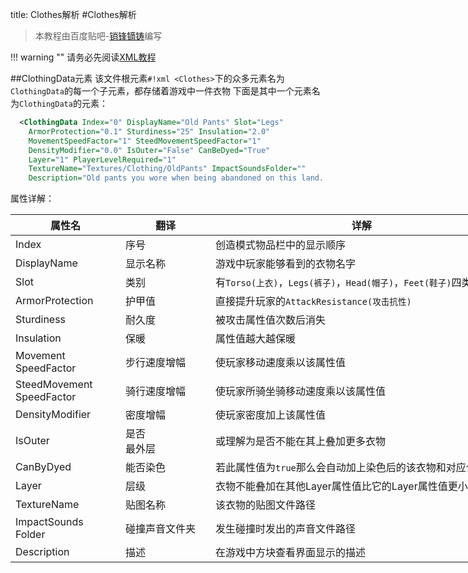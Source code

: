 title: Clothes解析
#Clothes解析

>本教程由百度贴吧-<a href="http://tieba.baidu.com/home/main/?un=销锋镝铸" target="_blank">销锋镝铸</a>编写

!!! warning ""
    请务必先阅读[XML教程][1]

##ClothingData元素
该文件根元素`#!xml <Clothes>`下的众多元素名为`ClothingData`的每一个子元素，都存储着游戏中一件衣物
下面是其中一个元素名为`ClothingData`的元素：
```xml
  <ClothingData Index="0" DisplayName="Old Pants" Slot="Legs"
    ArmorProtection="0.1" Sturdiness="25" Insulation="2.0"
    MovementSpeedFactor="1" SteedMovementSpeedFactor="1" 
    DensityModifier="0.0" IsOuter="False" CanBeDyed="True" 
    Layer="1" PlayerLevelRequired="1" 
    TextureName="Textures/Clothing/OldPants" ImpactSoundsFolder="" 
    Description="Old pants you wore when being abandoned on this land. Can be dyed. Almost no protection. Weak insulation." />
```
属性详解：
<style>
	article th, td{
		vertical-align:middle !important;
	}
</style>
<table style="table-layout:fixed; min-width:54rem;">
    <thead>
        <tr>
            <th style="width: 10rem;word-break: break-all">属性名</th>
            <th style="width: 8rem;">翻译</th>
            <th>详解</th>
        </tr>
    </thead>
    <tbody>
        <tr>
            <td>Index</td>
            <td>序号</td>
            <td>创造模式物品栏中的显示顺序</td>
        </tr>
        <tr>
            <td>DisplayName</td>
            <td>显示名称</td>
            <td>游戏中玩家能够看到的衣物名字</td>
        </tr>
        <tr>
            <td>Slot</td>
            <td>类别</td>
            <td>有<code>Torso(上衣)</code>，<code>Legs(裤子)</code>，<code>Head(帽子)</code>，<code>Feet(鞋子)</code>四类</td>
        </tr>
        <tr>
            <td>ArmorProtection</td>
            <td>护甲值</td>
            <td>直接提升玩家的<code>AttackResistance(攻击抗性)</code></td>
        </tr>
        <tr>
            <td>Sturdiness</td>
            <td>耐久度</td>
            <td>被攻击属性值次数后消失</td>
        </tr>
        <tr>
            <td>Insulation</td>
            <td>保暖</td>
            <td>属性值越大越保暖</td>
        </tr>
        <tr>
            <td>Movement<br />SpeedFactor</td>
            <td>步行速度增幅</td>
            <td>使玩家移动速度乘以该属性值</td>
        </tr>
        <tr>
            <td>SteedMovement<br />SpeedFactor</td>
            <td>骑行速度增幅</td>
            <td>使玩家所骑坐骑移动速度乘以该属性值</td>
        </tr>
        <tr>
            <td>DensityModifier</td>
            <td>密度增幅</td>
            <td>使玩家密度加上该属性值</td>
        </tr>
        <tr>
            <td>IsOuter</td>
            <td>是否<br />最外层</td>
            <td>或理解为是否不能在其上叠加更多衣物</td>
        </tr>
        <tr>
            <td>CanByDyed</td>
            <td>能否染色</td>
            <td>若此属性值为<code>true</code>那么会自动加上染色后的该衣物和对应合成表</td>
        </tr>
        <tr>
            <td>Layer</td>
            <td>层级</td>
            <td>衣物不能叠加在其他Layer属性值比它的Layer属性值更小的衣物上</td>
        </tr>
        <tr>
            <td>TextureName</td>
            <td>贴图名称</td>
            <td>该衣物的贴图文件路径</td>
        </tr>
        <tr>
            <td>ImpactSounds<br />Folder</td>
            <td>碰撞声音文件夹</td>
            <td>发生碰撞时发出的声音文件路径</td>
        </tr>
        <tr>
            <td>Description</td>
            <td>描述</td>
            <td>在游戏中方块查看界面显示的描述</td>
        </tr>
    </tbody>
</table>



[1]: xml_tutorial.md